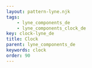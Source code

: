 ```yaml
---
layout: pattern-lyne.njk
tags: 
    - lyne_components_de
    - lyne_components_clock_de
key: clock-lyne_de
title: Clock
parent: lyne_components_de
keywords: clock
order: 90
---
```

